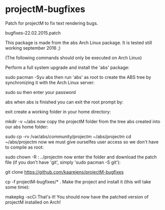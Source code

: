 # projectM-bugfixes

Patch for projectM to fix text rendering bugs.

bugfixes-22.02.2015.patch

This package is made from the abs Arch Linux package. It is tested still working september 2016 ;)

(The following commands should only be executed on Arch Linux)

Perform a full system upgrade and install the 'abs' package:

sudo pacman -Syu abs
then run 'abs' as root to create the ABS tree by synchronizing it with the Arch Linux server:

sudo su
then enter your password

abs
when abs is finished you can exit the root prompt by:

exit
create a working folder in your home directory:

mkdir -v ~/abs
now copy the projectM folder from the tree abs created into our abs home folder:

sudo cp -rv /var/abs/community/projectm ~/abs/projectm
cd ~/abs/projectm
now we must give ourselfes user access so we don't have to compile as root:

sudo chown -R <your-user>:<your-user> ../projectm
now enter the folder and download the patch file (if you don't have 'git', simply 'sudo pacman -S git'):

git clone https://github.com/kaarejens/projectM-bugfixes

cp -f projectM-bugfixes/* .
Make the project and install it (this will take some time):

makepkg -scCi
That's it! You should now have the patched version of projectM installed on Arch!
